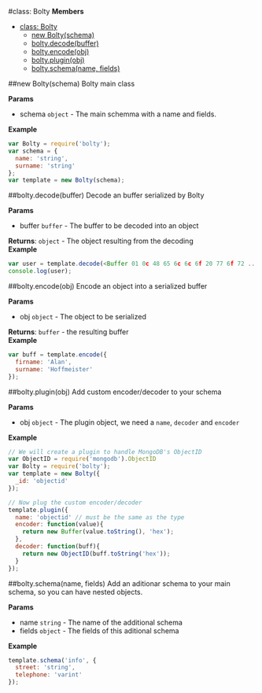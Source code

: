 <a name="Bolty"></a>
#class: Bolty
**Members**

* [class: Bolty](#Bolty)
  * [new Bolty(schema)](#new_Bolty)
  * [bolty.decode(buffer)](#Bolty#decode)
  * [bolty.encode(obj)](#Bolty#encode)
  * [bolty.plugin(obj)](#Bolty#plugin)
  * [bolty.schema(name, fields)](#Bolty#schema)

<a name="new_Bolty"></a>
##new Bolty(schema)
Bolty main class

**Params**

- schema `object` - The main schemma with a name and fields.  

**Example**  
```javascript
var Bolty = require('bolty');
var schema = {
  name: 'string',
  surname: 'string'
};
var template = new Bolty(schema);
```

<a name="Bolty#decode"></a>
##bolty.decode(buffer)
Decode an buffer serialized by Bolty

**Params**

- buffer `buffer` - The buffer to be decoded into an object  

**Returns**: `object` - The object resulting from the decoding  
**Example**  
```javascript
var user = template.decode(<Buffer 01 0c 48 65 6c 6c 6f 20 77 6f 72 ...>);
console.log(user);
```

<a name="Bolty#encode"></a>
##bolty.encode(obj)
Encode an object into a serialized buffer

**Params**

- obj `object` - The object to be serialized  

**Returns**: `buffer` - the resulting buffer  
**Example**  
```javascript
var buff = template.encode({
  firname: 'Alan',
  surname: 'Hoffmeister'
});
```

<a name="Bolty#plugin"></a>
##bolty.plugin(obj)
Add custom encoder/decoder to your schema

**Params**

- obj `object` - The plugin object, we need a `name`, `decoder` and
                     `encoder`  

**Example**  
```javascript
// We will create a plugin to handle MongoDB's ObjectID
var ObjectID = require('mongodb').ObjectID
var Bolty = require('bolty');
var template = new Bolty({
  _id: 'objectid'
});

// Now plug the custom encoder/decoder
template.plugin({
  name: 'objectid' // must be the same as the type
  encoder: function(value){
    return new Buffer(value.toString(), 'hex');
  },
  decoder: function(buff){
    return new ObjectID(buff.toString('hex'));
  }
});
```

<a name="Bolty#schema"></a>
##bolty.schema(name, fields)
Add an aditionar schema to your main schema, so you can have nested objects.

**Params**

- name `string` - The name of the additional schema  
- fields `object` - The fields of this aditional schema  

**Example**  
```javascript
template.schema('info', {
  street: 'string',
  telephone: 'varint'
});
```

